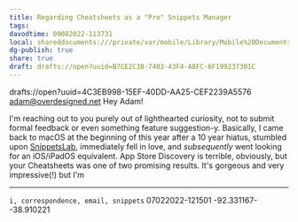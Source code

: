 ```yaml
---
title: Regarding Cheatsheets as a "Pro" Snippets Manager
tags: 
davodtime: 09082022-113731
local: shareddocuments:///private/var/mobile/Library/Mobile%20Documents/iCloud~md~obsidian/Documents/OBSHIDDIAN/drafts/B7CE2C3B-7403-43F4-A8FC-6F199237301C.md
dg-publish: true
share: true
draft: drafts://open?uuid=B7CE2C3B-7403-43F4-A8FC-6F199237301C
---
```

drafts://open?uuid=4C3EB998-15EF-40DD-AA25-CEF2239A5576
adam@overdesigned.net
Hey Adam!

I'm reaching out to you purely out of lighthearted curiosity, not to submit formal feedback or even something feature suggestion-y. Basically, I came back to macOS at the beginning of this year after a 10 year hiatus, stumbled upon [SnippetsLab](https://apps.apple.com/us/app/snippetslab/id1006087419), immediately fell in love, and *subsequently* went looking for an iOS/iPadOS equivalent. App Store Discovery is terrible, obviously, but your Cheatsheets was one of two promising results. It's gorgeous and very impressive(!) but I'm 

---

`i, correspondence, email, snippets`
07022022-121501
-92.331167--38.910221